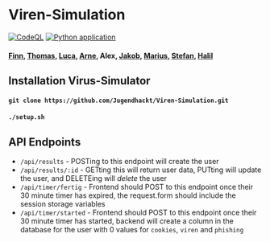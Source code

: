 # Viren-Simulation
[![CodeQL](https://github.com/Jugendhackt/Viren-Simulation/actions/workflows/codeql.yml/badge.svg)](https://github.com/Jugendhackt/Viren-Simulation/actions/workflows/codeql.yml)
[![Python application](https://github.com/Jugendhackt/Viren-Simulation/actions/workflows/python-app.yml/badge.svg)](https://github.com/Jugendhackt/Viren-Simulation/actions/workflows/python-app.yml)
#### [Finn](www.github.com/fingadumbledore), [Thomas](www.github.com/hyperbel), [Luca](www.github.com/erase01), [Arne](www.github.com/amxx1679), Alex, [Jakob](www.github.com/ferox123), [Marius](www.github.com/gnome79), [Stefan](www.github.com/stefan1293), [Halil](www.github.com/connordoesdev)
## Installation Virus-Simulator
#### `git clone https://github.com/Jugendhackt/Viren-Simulation.git`
#### `./setup.sh`
## API Endpoints
- `/api/results` - POSTing to this endpoint will create the user
- `/api/results/:id` - GETting this will return user data, PUTting will update the user, and DELETEing will _delete_ the user
- `/api/timer/fertig` - Frontend should POST to this endpoint once their 30 minute timer has expired, the request.form should include the session storage variables
- `/api/timer/started` - Frontend should POST to this endpoint once their 30 minute timer has started, backend will create a column in the database for the user with 0 values for `cookies`, `viren` and `phishing`
